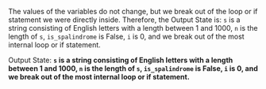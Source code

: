 The values of the variables do not change, but we break out of the loop or if statement we were directly inside. Therefore, the Output State is: `s` is a string consisting of English letters with a length between 1 and 1000, `n` is the length of `s`, `is_spalindrome` is False, `i` is 0, and we break out of the most internal loop or if statement.

Output State: **`s` is a string consisting of English letters with a length between 1 and 1000, `n` is the length of `s`, `is_spalindrome` is False, `i` is 0, and we break out of the most internal loop or if statement.**